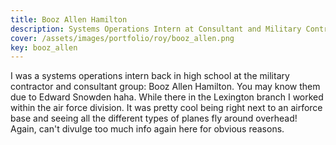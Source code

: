 ```yaml
---
title: Booz Allen Hamilton
description: Systems Operations Intern at Consultant and Military Contractor Booz Allen Hamilton (Air Force Division)
cover: /assets/images/portfolio/roy/booz_allen.png
key: booz_allen
---
```


I was a systems operations intern back in high school at the military contractor and consultant group: 
Booz Allen Hamilton. You may know them due to Edward Snowden haha. While there in the Lexington branch I worked within
the air force division. It was pretty cool being right next to an airforce base and seeing all the
different types of planes fly around overhead! Again, can't divulge too much info again here for
obvious reasons.
